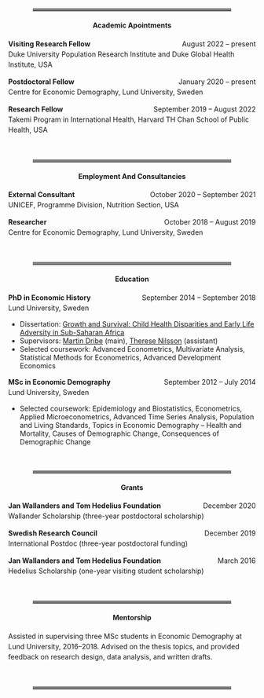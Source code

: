 <style>
/* Style for figure and table titles */
.figure-title, .table-title {
    font-weight: bold;
    font-size: 1.2em;
    margin-bottom: 10px;
}

/* Style for figure notes */
.figure-note, .table-note {
    font-style: italic;
    color: #666;
    font-size: 0.9em;
    margin-top: 5px;
}

/* Table styling */
.content table {
    width: 100%;
    border-collapse: collapse;
    margin-bottom: 20px;
}

.content table, .content th, .content td {
    border: 1px solid #ddd;
    
}

.content th, .content td {
    padding: 8px;
    text-align: left;
        margin-bottom: 20px;

}

.content th {
    font-weight: bold;
}

/* Increase space between paragraphs */
p {
    margin-bottom: 10px; /* Adjust this value to increase/decrease paragraph spacing */
    line-height: 1.5; /* Adjust line-height for more readable text */
}

hr.thick {
    border: none;
    border-top: 5px solid gray; /* Make the line 5px thick and black */
    margin: 50px 50px 20px;
}

hr.thin {
    border: none;
    border-top: 1px solid gray; /* Make the line 5px thick and black */
    margin: 10px 0; /* Add spacing around the line */
}

h4 {
    text-align: center;
}

</style>

<hr class="thick">


####  Academic Apointments

**Visiting Research Fellow**<span style="float:right">August 2022 – present</span>   
Duke University Population Research Institute and Duke Global Health Institute, USA

**Postdoctoral Fellow**<span style="float:right">January 2020 – present</span>   
Centre for Economic Demography, Lund University, Sweden

**Research Fellow**<span style="float:right">September 2019 – August 2022</span>   
Takemi Program in International Health, Harvard TH Chan School of Public Health, USA

<hr class="thick">

#### Employment And Consultancies

**External Consultant**<span style="float:right">October 2020 – September 2021</span>   
UNICEF, Programme Division, Nutrition Section, USA

**Researcher**<span style="float:right">October 2018 – August 2019</span>  
Centre for Economic Demography, Lund University, Sweden

<hr class="thick">


#### Education

**PhD in Economic History**<span style="float:right">September 2014 – September 2018</span>  
Lund University, Sweden
- Dissertation: <span><a href="Growth_and_Survival.pdf" target="_blank">Growth and Survival: Child Health Disparities and Early Life Adversity in Sub-Saharan Africa</a></span>  
- Supervisors: <a href="https://portal.research.lu.se/en/persons/martin-dribe" target="_blank">Martin Dribe</a> (main), <a href="https://portal.research.lu.se/en/persons/therese-nilsson" target="_blank">Therese Nilsson</a> (assistant)
- Selected coursework: Advanced Econometrics, Multivariate Analysis, Statistical Methods for Econometrics, Advanced Development Economics

**MSc in Economic Demography**<span style="float:right">September 2012 – July 2014</span>   
Lund University, Sweden
- Selected coursework: Epidemiology and Biostatistics, Econometrics, Applied Microeconometrics, Advanced Time Series Analysis, Population and Living Standards, Topics in Economic Demography – Health and Mortality, Causes of Demographic Change, Consequences of Demographic Change

<hr class="thick">


#### Grants

**Jan Wallanders and Tom Hedelius Foundation**<span style="float:right">December 2020</span>  
Wallander Scholarship (three-year postdoctoral scholarship)

**Swedish Research Council**<span style="float:right">December 2019</span>  
International Postdoc (three-year postdoctoral funding)

**Jan Wallanders and Tom Hedelius Foundation**<span style="float:right">March 2016</span>  
Hedelius Scholarship (one-year visiting student scholarship)

<hr class="thick">


#### Mentorship
Assisted in supervising three MSc students in Economic Demography at Lund University, 2016–2018. Advised on the thesis topics, and provided feedback on research design, data analysis, and written drafts.
<hr class="thick">



